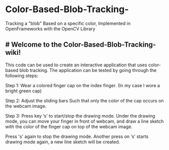 # Color-Based-Blob-Tracking-
Tracking a "blob" Based on a specific color, Implemented in OpenFrameworks with the OpenCV Library


## # Welcome to the Color-Based-Blob-Tracking- wiki!

This code can be used to create an interactive application that uses color-based blob tracking. The application can be tested by going through the following steps: 

Step 1: Wear a colored finger cap on the index finger. (In my case I wore a bright green cap)

Step 2: Adjust the sliding bars Such that only the color of the cap occurs on the webcam image.

Step 3: Press key ‘s’ to start/stop the drawing mode. Under the drawing mode, you can move your finger in front of webcam, and draw a line sketch with the color of the finger cap on top of the webcam image.

Press 's' again to stop the drawing mode. Another press on ‘s’ starts drawing mode again, a new line sketch will be created.
